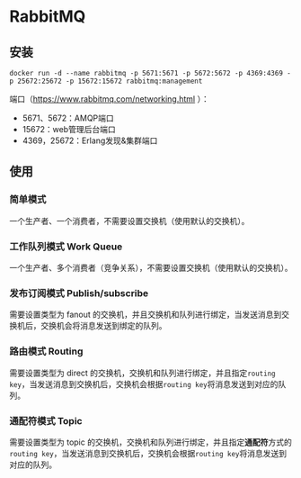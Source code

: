 # RabbitMQ
## 安装
```
docker run -d --name rabbitmq -p 5671:5671 -p 5672:5672 -p 4369:4369 -p 25672:25672 -p 15672:15672 rabbitmq:management
```
端口（https://www.rabbitmq.com/networking.html ）：
- 5671、5672：AMQP端口
- 15672：web管理后台端口
- 4369，25672：Erlang发现&集群端口

## 使用
### 简单模式
一个生产者、一个消费者，不需要设置交换机（使用默认的交换机）。

### 工作队列模式 Work Queue
一个生产者、多个消费者（竞争关系），不需要设置交换机（使用默认的交换机）。

### 发布订阅模式 Publish/subscribe
需要设置类型为 fanout 的交换机，并且交换机和队列进行绑定，当发送消息到交换机后，交换机会将消息发送到绑定的队列。

### 路由模式 Routing
需要设置类型为 direct 的交换机，交换机和队列进行绑定，并且指定`routing key`，当发送消息到交换机后，交换机会根据`routing key`将消息发送到对应的队列。

### 通配符模式 Topic
需要设置类型为 topic 的交换机，交换机和队列进行绑定，并且指定**通配符**方式的`routing key`，当发送消息到交换机后，交换机会根据`routing key`将消息发送到对应的队列。
